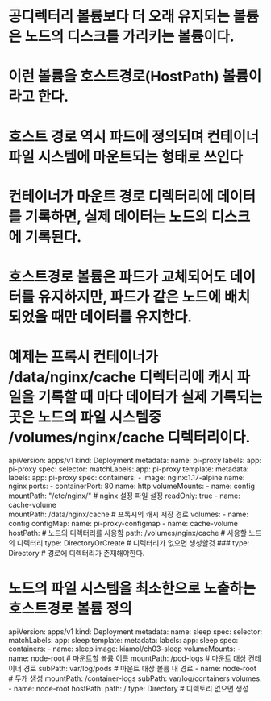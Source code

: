 <!-- Todo : 호스트경로(HostPath) -->
# 공디렉터리 볼륨보다 더 오래 유지되는 볼륨은 노드의 디스크를 가리키는 볼륨이다.
# 이런 볼륨을 호스트경로(HostPath) 볼륨이라고 한다.
# 호스트 경로 역시 파드에 정의되며 컨테이너 파일 시스템에 마운트되는 형태로 쓰인다
# 컨테이너가 마운트 경로 디렉터리에 데이터를 기록하면, 실제 데이터는 노드의 디스크에 기록된다.
# 호스트경로 볼륨은 파드가 교체되어도 데이터를 유지하지만, 파드가 같은 노드에 배치되었을 때만 데이터를 유지한다.

# 예제는 프록시 컨테이너가 /data/nginx/cache 디렉터리에 캐시 파일을 기록할 때 마다 데이터가 실제 기록되는 곳은 노드의 파일 시스템중 /volumes/nginx/cache 디렉터리이다.

<!-- hostPath.yaml -->
apiVersion: apps/v1
kind: Deployment
metadata:
  name: pi-proxy
  labels:
    app: pi-proxy
spec:
  selector:
    matchLabels:
      app: pi-proxy
  template:
    metadata:
      labels:
        app: pi-proxy
    spec:
      containers:
        - image: nginx:1.17-alpine
          name: nginx
          ports:
            - containerPort: 80
              name: http
          volumeMounts:
            - name: config
              mountPath: "/etc/nginx/"      # nginx 설정 파일 설정
              readOnly: true
            - name: cache-volume            
              mountPath: /data/nginx/cache  # 프록시의 캐시 저장 경로
      volumes:
        - name: config
          configMap:
            name: pi-proxy-configmap
        - name: cache-volume
          hostPath:                         # 노드의 디렉터리를 사용함
            path: /volumes/nginx/cache      # 사용할 노드의 디렉터리
            type: DirectoryOrCreate         # 디렉터리가 없으면 생성할것
            ###
            type: Directory   # 경로에 디렉터리가 존재해야한다.


<!-- sleep/sleep-with-hostPath-subPath.yaml -->
# 노드의 파일 시스템을 최소한으로 노출하는 호스트경로 볼륨 정의
apiVersion: apps/v1
kind: Deployment
metadata:
  name: sleep
spec:
  selector:
    matchLabels:
      app: sleep
  template:
    metadata:
      labels:
        app: sleep
    spec:
      containers:
        - name: sleep
          image: kiamol/ch03-sleep
          volumeMounts:
            - name: node-root             # 마운트할 볼륨 이름
              mountPath: /pod-logs        # 마운트 대상 컨테이너 경로
              subPath: var/log/pods       # 마운트 대상 볼륨 내 경로
            - name: node-root             # 두개 생성
              mountPath: /container-logs
              subPath: var/log/containers
      volumes:
        - name: node-root
          hostPath:
            path: /
            type: Directory               # 디렉토리 없으면 생성